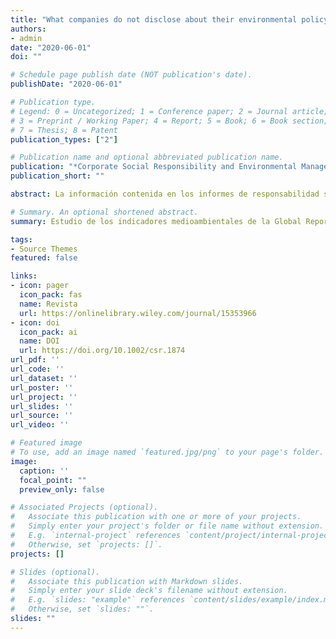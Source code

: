 ```yaml
---
title: "What companies do not disclose about their environmental policy and what institutional pressures may do to respect"
authors:
- admin
date: "2020-06-01"
doi: ""

# Schedule page publish date (NOT publication's date).
publishDate: "2020-06-01"

# Publication type.
# Legend: 0 = Uncategorized; 1 = Conference paper; 2 = Journal article;
# 3 = Preprint / Working Paper; 4 = Report; 5 = Book; 6 = Book section;
# 7 = Thesis; 8 = Patent
publication_types: ["2"]

# Publication name and optional abbreviated publication name.
publication: "*Corporate Social Responsibility and Environmental Management*, 27(3)"
publication_short: ""

abstract: La información contenida en los informes de responsabilidad social de las empresas es un tema controvertido y ha generado un importante debate entre los académicos sobre las estrategias de divulgación de las empresas. Las cuestiones medioambientales son especialmente relevantes por su impacto en el desarrollo sostenible. El presente estudio tiene dos objetivos. El primero es determinar qué indicadores medioambientales de la Global Reporting Initiative se comunican con menor frecuencia. El segundo es predecir la evolución de estos indicadores a la luz de las presiones institucionales que las empresas tratan de resistir. En concreto, el estudio de la dimensión medioambiental de la GRI se centra en el análisis de los siguientes aspectos: materiales, energía, agua, biodiversidad, emisiones, efluentes y residuos, productos y servicios, cumplimiento, transporte, evaluación medioambiental y mecanismos de reclamación medioambiental. 

# Summary. An optional shortened abstract.
summary: Estudio de los indicadores medioambientales de la Global Reporting Initiative (GRI)

tags:
- Source Themes
featured: false

links:
- icon: pager
  icon_pack: fas
  name: Revista
  url: https://onlinelibrary.wiley.com/journal/15353966
- icon: doi
  icon_pack: ai
  name: DOI
  url: https://doi.org/10.1002/csr.1874
url_pdf: ''
url_code: ''
url_dataset: ''
url_poster: ''
url_project: ''
url_slides: ''
url_source: ''
url_video: ''

# Featured image
# To use, add an image named `featured.jpg/png` to your page's folder. 
image:
  caption: ''
  focal_point: ""
  preview_only: false

# Associated Projects (optional).
#   Associate this publication with one or more of your projects.
#   Simply enter your project's folder or file name without extension.
#   E.g. `internal-project` references `content/project/internal-project/index.md`.
#   Otherwise, set `projects: []`.
projects: []

# Slides (optional).
#   Associate this publication with Markdown slides.
#   Simply enter your slide deck's filename without extension.
#   E.g. `slides: "example"` references `content/slides/example/index.md`.
#   Otherwise, set `slides: ""`.
slides: ""
---
```

